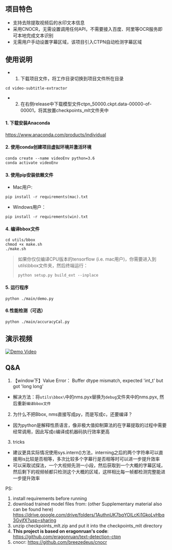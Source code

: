 ## 项目特色

- 支持去除提取视频后的水印文本信息
- 采用CNOCR，无需设置调用任何API，不需要接入百度、阿里等OCR服务即可本地完成文本识别
- 无需用户手动设置字幕区域，该项目引入CTPN自动检测字幕区域

## 使用说明

- 1. 下载项目文件，将工作目录切换到项目文件所在目录

```shell
cd video-subtitle-extractor
```

- 2. 在右侧release中下载模型文件ctpn_50000.ckpt.data-00000-of-00001，将其放置checkpoints_mlt文件夹中

#### 1. 下载安装Anaconda

<a href="https://www.anaconda.com/products/individual">https://www.anaconda.com/products/individual</a>

#### 2. 使用conda创建项目虚拟环境并激活环境

```shell
conda create --name videoEnv python=3.6
conda activate videoEnv  
```

#### 3. 使用pip安装依赖文件

- Mac用户: 

```shell
pip install -r requirements(mac).txt
```

- Windows用户：

```shell
pip install -r requirements(win).txt
```

#### 4. 编译bbox文件

```shell
cd utils/bbox
chmod +x make.sh
./make.sh
```

> 如果你仅仅编译CPU版本的tensorflow (i.e. mac用户)，你需要进入到utils\bbox文件夹，然后终端运行：
>
> ```shell
> python setup.py build_ext --inplace
> ```

#### 5. 运行程序

```shell
python ./main/demo.py
```

#### 6.性能检测（可选）

```shell
python ./main/accuracyCal.py
```

## 演示视频

[![Demo Video](https://s1.ax1x.com/2020/10/05/0JWVeJ.png)](https://www.bilibili.com/video/BV1t5411h78J "Demo Video")


## Q&A

1. 【window下】Value Error： Buffer dtype mismatch, expected 'int_t' but got 'long long'

- 解决方法：将`utils\bbox\`中的nms.pyx替换为`debug`文件夹中的nms.pyx, 然后重新`编译bbox文件`

2. 为什么不把Bbox, nms直接写成py，而是写成c，还要编译？

- 因为python是解释性质语言，像非极大值抑制算法的在字幕提取的过程中需要经常调用，因此写成c编译成机器码执行效率更高

3. tricks

- 建议更具实际情况使用sys.intern()方法，interning之后的两个字符串可以直接用is比较是否相等，多次比较多个字幕行是否相等时可以进一步提升效率
- 可以采取试探法，一个大视频先测一小段，然后获取到一个大概的字幕区域，然后剩下的视频帧都只检测这个大概的区域，这样相比每一帧都检测完整能进一步提升效率



PS:

1. install requirements before running
2. download trained model files from: (other Supplementary material also can be found here)
   https://drive.google.com/drive/folders/1AuthnUK7bqYOlLcKi1GkoLyHbq3GyjfX?usp=sharing
3. unzip checkpoints_mlt.zip and put it into the checkpoints_mlt directory
4. **This project is based on eragonruan's code**: https://github.com/eragonruan/text-detection-ctpn
5. cnocr: https://github.com/breezedeus/cnocr

